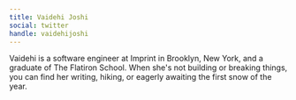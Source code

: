 ```yaml
---
title: Vaidehi Joshi
social: twitter
handle: vaidehijoshi
---
```


Vaidehi is a software engineer at Imprint in Brooklyn, New York, and a graduate of The Flatiron School. When she's not building or breaking things, you can find her writing, hiking, or eagerly awaiting the first snow of the year.